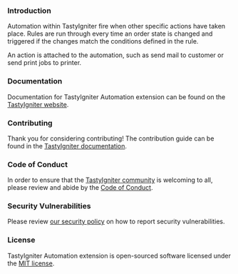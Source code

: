 ### Introduction

Automation within TastyIgniter fire when other specific actions have taken place. Rules are run through every time an
order state is changed and triggered if the changes match the conditions defined in the rule.

An action is attached to the automation, such as send mail to customer or send print jobs to printer.

### Documentation

Documentation for TastyIgniter Automation extension can be found on
the [TastyIgniter website](https://tastyigniter.com/docs/extensions/automation).

### Contributing

Thank you for considering contributing! The contribution guide can be found in
the [TastyIgniter documentation](https://tastyigniter.com/docs/contribution-guide).

### Code of Conduct

In order to ensure that the [TastyIgniter community](https://forum.tastyigniter.com) is welcoming to all, please review
and abide by the [Code of Conduct](https://tastyigniter.com/docs/code-of-conduct).

### Security Vulnerabilities

Please review [our security policy](https://github.com/tastyigniter/ti-ext-automation/security/policy) on how to report
security vulnerabilities.

### License

TastyIgniter Automation extension is open-sourced software licensed under the [MIT license](LICENSE).
